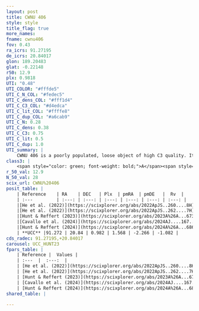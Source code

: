 ```yaml
---
layout: post
title: CWNU 406
style: style
title_flag: true
more_names: 
fname: cwnu406
fov: 0.43
ra_icrs: 91.27195
de_icrs: 20.84017
glon: 189.20483
glat: -0.22148
r50: 12.9
plx: 0.9818
UTI: "0.48"
UTI_COLOR: "#fffde5"
UTI_C_N_COL: "#fedec5"
UTI_C_dens_COL: "#fff1d4"
UTI_C_C3_COL: "#d4edca"
UTI_C_lit_COL: "#ffffe8"
UTI_C_dup_COL: "#a6cab9"
UTI_C_N: 0.28
UTI_C_dens: 0.38
UTI_C_C3: 0.75
UTI_C_lit: 0.5
UTI_C_dup: 1.0
UTI_summary: |
    CWNU 406 is a poorly populated, loose object of high C3 quality. It was recently reported but it is moderately studied in the literature.
class3: |
    <span style="color: green; font-weight: bold;">A</span><span style="color: #FFC300; font-weight: bold;">B</span>
r_50_val: 12.9
N_50_val: 28
scix_url: CWNU%20406
posit_table: |
    | Reference    | RA    | DEC   | Plx  | pmRA  | pmDE   |  Rv  |
    | :---         | :---: | :---: | :---: | :---: | :---: | :---: |
    |[He et al. (2022)](https://scixplorer.org/abs/2022ApJS..260....8H) | 91.319 | 20.841 | 0.98 | 1.59 | -2.25 | -- |
    |[He et al. (2022)](https://scixplorer.org/abs/2022ApJS..262....7H) | 91.265 | 20.817 | 0.982 | 1.555 | -2.232 | -- |
    |[Hunt & Reffert (2023)](https://scixplorer.org/abs/2023A%26A...673A.114H) | 91.399 | 20.814 | 0.98 | 1.612 | -2.281 | -4.574 |
    |[Cavallo et al. (2024)](https://scixplorer.org/abs/2024AJ....167...12C) | 91.241 | 20.948 | 0.976 | -- | -- | -- |
    |[Hunt & Reffert (2024)](https://scixplorer.org/abs/2024A%26A...686A..42H) | 91.399 | 20.814 | 0.98 | 1.612 | -2.281 | -4.574 |
    | **UCC** |91.272 | 20.84 | 0.982 | 1.568 | -2.266 | -1.082 | 
cds_radec: 91.27195,+20.84017
carousel: UCC_HUNT23
fpars_table: |
    | Reference |  Values |
    | :---  |  :---:  |
    | [He et al. (2022)](https://scixplorer.org/abs/2022ApJS..260....8H) | `AG=1.0, m-M=10.2, logAge=7.8, Z=0.008` |
    | [He et al. (2022)](https://scixplorer.org/abs/2022ApJS..262....7H) | `A0=0.85, logAge=7.9` |
    | [Hunt & Reffert (2023)](https://scixplorer.org/abs/2023A%26A...673A.114H) | `AV50=0.658, diffAV50=0.748, MOD50=9.916, logAge50=8.257` |
    | [Cavallo et al. (2024)](https://scixplorer.org/abs/2024AJ....167...12C) | `AV50=0.62, dMod50=9.97, logAge50=8.68, [Fe/H]50=0.11` |
    | [Hunt & Reffert (2024)](https://scixplorer.org/abs/2024A%26A...686A..42H) | `MassJ=149.439` |
shared_table: |
    
---
```

